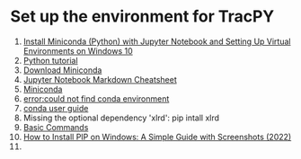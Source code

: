  # Set up the environment for TracPY
 1. [Install Miniconda (Python) with Jupyter Notebook and Setting Up Virtual Environments on Windows 10](https://www.youtube.com/watch?v=XCvgyvBFjyM)
 2. [Python tutorial](https://docs.python.org/3/tutorial/venv.html)
 3. [Download Miniconda](https://docs.conda.io/en/latest/miniconda.html)
 4. [Jupyter Notebook Markdown Cheatsheet](https://blog.sqlbak.com/wp-content/uploads/2020/12/Jupyter-Notebook-Markdown-Cheatsheet2.pdf)
 5. [Miniconda]([Miniconda](https://docs.conda.io/en/latest/miniconda.html))
 6. [error:could not find conda environment](https://stackoverflow.com/questions/56949740/could-not-find-conda-environment-python-cvcourse)
 7. [conda user guide](https://docs.conda.io/projects/conda/en/latest/user-guide/concepts/environments.html)
 8. Missing the optional dependency 'xlrd': pip intall xlrd
 9. [Basic Commands](https://www.digitalcitizen.life/best-cmd-commands/#ftoc-heading-14)
 10. [How to Install PIP on Windows: A Simple Guide with Screenshots (2022)](https://www.dataquest.io/blog/install-pip-windows/)
 11. 